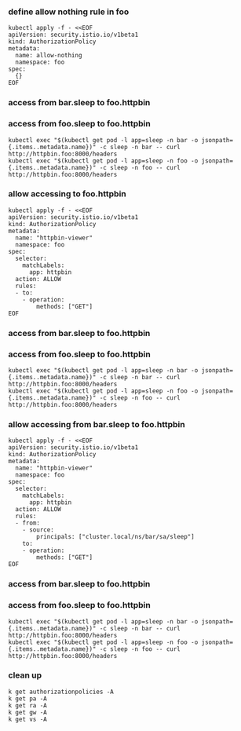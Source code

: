 ### define allow nothing rule in foo
```
kubectl apply -f - <<EOF
apiVersion: security.istio.io/v1beta1
kind: AuthorizationPolicy
metadata:
  name: allow-nothing
  namespace: foo
spec:
  {}
EOF
```
### access from bar.sleep to foo.httpbin
### access from foo.sleep to foo.httpbin
```
kubectl exec "$(kubectl get pod -l app=sleep -n bar -o jsonpath={.items..metadata.name})" -c sleep -n bar -- curl http://httpbin.foo:8000/headers
kubectl exec "$(kubectl get pod -l app=sleep -n foo -o jsonpath={.items..metadata.name})" -c sleep -n foo -- curl http://httpbin.foo:8000/headers
```
### allow accessing to foo.httpbin
```
kubectl apply -f - <<EOF
apiVersion: security.istio.io/v1beta1
kind: AuthorizationPolicy
metadata:
  name: "httpbin-viewer"
  namespace: foo
spec:
  selector:
    matchLabels:
      app: httpbin
  action: ALLOW
  rules:
  - to:
    - operation:
        methods: ["GET"]
EOF
```
### access from bar.sleep to foo.httpbin
### access from foo.sleep to foo.httpbin
```
kubectl exec "$(kubectl get pod -l app=sleep -n bar -o jsonpath={.items..metadata.name})" -c sleep -n bar -- curl http://httpbin.foo:8000/headers
kubectl exec "$(kubectl get pod -l app=sleep -n foo -o jsonpath={.items..metadata.name})" -c sleep -n foo -- curl http://httpbin.foo:8000/headers
```

### allow accessing from bar.sleep to foo.httpbin
```
kubectl apply -f - <<EOF
apiVersion: security.istio.io/v1beta1
kind: AuthorizationPolicy
metadata:
  name: "httpbin-viewer"
  namespace: foo
spec:
  selector:
    matchLabels:
      app: httpbin
  action: ALLOW
  rules:
  - from:
    - source:
        principals: ["cluster.local/ns/bar/sa/sleep"]
    to:
    - operation:
        methods: ["GET"]
EOF
```
### access from bar.sleep to foo.httpbin
### access from foo.sleep to foo.httpbin
```
kubectl exec "$(kubectl get pod -l app=sleep -n bar -o jsonpath={.items..metadata.name})" -c sleep -n bar -- curl http://httpbin.foo:8000/headers
kubectl exec "$(kubectl get pod -l app=sleep -n foo -o jsonpath={.items..metadata.name})" -c sleep -n foo -- curl http://httpbin.foo:8000/headers
```
### clean up
```
k get authorizationpolicies -A
k get pa -A
k get ra -A
k get gw -A
k get vs -A
```
